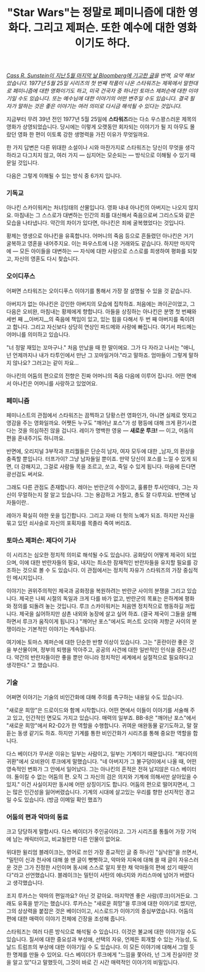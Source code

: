 ﻿---
title: '"Star Wars"는 정말로 페미니즘에 대한 영화다. 그리고 제퍼슨. 또한 예수에 대한 영화이기도 하다.'
categories:
  - ideas
tags:
  - star-wars
  - 스타워즈
pubDate: 2016-08-07
description: 기본 설명을 입력하세요
---

_[Cass R. Sunstein이 지난 5월 마지막 날 Bloomberg에 기고한 글](http://www.bloomberg.com/view/articles/2016-05-31/-star-wars-is-really-about-feminism-and-jefferson-and-jesus "스타워즈는 무엇에 대한 영화인가")을 번역, 요약 해보았습니다. 1977년 5월 25일 시리즈의 첫 번째 작품이 나온 스타워즈는 제목에서 말한대로 페미니즘에 대한 영화이기도 하고, 미국 건국자 중 하나인 토마스 제퍼슨에 대한 이야기일 수도 있습니다. 또는 예수님에 대한 이야기의 어떤 변주일 수도 있습니다. 결국 필자가 말하는 것은 좋은 이야기는 여러 의미로 다시금 해석될 수 있다는 것입니다._

지금부터 무려 39년 전인 1977년 5월 25일에 **스타워즈**라는 다소 우스꽝스러운 제목의 영화가 상영되었습니다. 당시에는 이렇게 오랫동안 회자되는 이야기가 될 지 아무도 몰랐던 영화 한 편이 이토록 강한 생명력을 가진 이유가 무엇일까요.

한 가지 답변은 다른 위대한 소설이나 시와 마찬가지로 스타워즈는 당신이 무엇을 생각하라고 다그치지 않고, 여러 가지 — 심지어는 모순되는 — 방식으로 이해될 수 있기 때문일 것입니다.

다음은 그렇게 이해될 수 있는 방식 중 6가지 입니다.

### 기독교

아나킨 스카이워커는 처녀잉태의 산물입니다. 영화 내내 아나킨의 아버지는 나오지 않지요. 마침내는 그 스스로가 대변하는 인간의 죄를 대신해서 죽음으로써 그리스도와 같은 모습을 나타냅니다. 약간의 차이가 있다면, 아나킨은 죄에 굴복했었다는 것입니다.

황제는 영생으로 아나킨을 유혹합니다. 어머니의 죽음 등으로 흔들렸던 아나킨은 거기 굴복하고 영혼을 내어주지요. 이는 파우스트에 나온 거래와도 같습니다. 하지만 마지막에 — 모든 아이들을 대변하는 — 자식에 대한 사랑으로 스스로를 희생하여 평화를 되찾고, 자신의 영혼도 다시 찾습니다.

### 오이디푸스

어쩌면 스타워즈는 오이디푸스 이야기를 통해서 가장 잘 설명될 수 있을 것 같습니다.

아버지가 없는 아나킨은 강인한 아버지의 모습에 집착하죠. 처음에는 콰이곤이었고, 그다음은 오비완, 마침내는 황제에게 향합니다. 아들을 상징하는 아나킨은 분명 첫 번째와 세번 째 \_\_아버지\_\_의 죽음에 책임이 있고, 있는 힘을 다해서 두 번 째 아버지를 죽이려고 합니다. 그리고 자신보다 상당히 연상인 파드메와 사랑에 빠집니다. 여기서 파드메는 어머니를 의미하고 있습니다.

"너 정말 재밌는 꼬마구나." 처음 만났을 때 한 말이에요. 그가 다 자라고 나서는 "애니, 넌 언제까지나 내가 타투인에서 만난 그 꼬마일거야."라고 말하죠. 엄마들이 그렇게 말하지 않나요? 그러고는 같이 자요...

아나킨의 어둠의 편으로의 전향은 진짜 어머니의 죽음 다음에 이루어 집니다. 어떤 면에서 아나킨은 어머니를 사랑하고 있었어요.

### 페미니즘

페미니스트의 관점에서 스타워즈는 끔찍하고 당황스런 영화인가, 아니면 실제로 멋지고 영감을 주는 영화일까요. 어쨋든 누구도 "깨어난 포스"가 성 평등에 대해 크게 환기시켰다는 것을 의심하진 않을 겁니다. 레이가 명백한 영웅 — **새로운 루크!** — 이고, 어둠의 편을 혼내주기도 하니까요.

반면에, 오리지널 3부작과 프리퀄들은 단순히 남자, 여자 모두에 대한 _남자_의 환상을 충족할 뿐입니다. 터프가이? 그냥 남자들일 뿐이죠. 만약 당신이 포스를 느낄 수 있게 되면, 더 강해지고, 그걸로 사람들 목을 조르고, 쏘고, 죽일 수 있게 됩니다. 마음에 든다면 광선검도 써서요.

그래도 다른 관점도 존재합니다. 레아는 반란군의 수장이고, 훌륭한 투사인데다, 그는 자신이 무얼하는지 잘 알고 있습니다. 그는 용감하고 거칠고, 총도 잘 다루지요. 반면에 남자들이란..

레아가 확실히 야한 옷을 입긴합니다. 그리고 자바 더 헛의 노예가 되죠. 하지만 자신을 묶고 있던 쇠사슬로 자신의 포획자를 목졸라 죽여 버리죠.

### 토마스 제퍼슨: 제다이 기사

이 시리즈는 심오한 정치적 의미로 해석될 수도 있습니다. 공화당이 어떻게 제국이 되었으며, 이에 대한 반란자들의 필요, 내지는 최소한 잠재적인 반란자들을 유지할 필요를 강조하는 것으로 볼 수 도 있습니다. 이 관점에서는 정치적 자유가 스타워즈의 가장 중심적인 메시지입니다.

이야기는 권위주의적인 제국과 공화정을 복원하려는 반란군 사이의 분쟁을 그리고 있습니다. 제국은 나찌 시절의 독일과 크게 다를 바가 없고, 반란군의 목표는 은하계에 평화와 정의를 되돌려 놓는 것입니다. 루크 스카이워커는 처음엔 정치적으로 행동하길 꺼립니다. 제국을 싫어하지만 삼촌 내외와 농장에 살고 싶어 하죠. (결국 제국이 그들을 살해하면서 루크가 움직이게 됩니다.) "깨어난 포스"에서도 퍼스트 오더와 저항군 사이의 분쟁이라는 기본적인 이야기는 계속됩니다.

여기에는 토마스 제퍼슨에 대한 단순한 반향 이상이 있습니다. 그는 "혼란이란 좋은 것을 부산물이며, 정부의 퇴행을 막아주고, 공공의 사건에 대한 일반적인 인식을 증진시킨다. 약간의 반란자들이란 좋을 뿐만 아니라 정치적인 세계에서 실절적으로 필요하다고 생각한다." 고 했습니다.

### 기술

어쩌면 이야기는 기술의 비인간화에 대해 주의를 촉구하는 내용일 수도 있습니다.

"새로운 희망"은 드로이드와 함께 시작합니다. 어떤 면에서 이들이 이야기를 서술해 주고 있고, 인간적인 면모도 가지고 있습니다. 매력의 일부죠. BB-8은 "깨어난 포스"에서 "새로운 희망"에서 R2-D2가 한 역할을 수행합니다. 귀여운 애완동물 같기도하고, 말 잘듣는 동생 같기도 하죠. 하지만 기계를 통한 비인간화가 시리즈를 통해 중요한 역할을 합니다.

다스 베이더가 무서운 이유는 일부는 사람이고, 일부는 기계이기 때문입니다. "제다이의 귀환"에서 오비완이 루크에게 말했습니다. "네 아버지가 그 불구덩이에서 나올 때, 어떤 영속적인 변화가 그 안에서 일어났다. 그는 아나킨의 흔적은 전혀 남지않은 다스 베이터야. 돌이킬 수 없는 어둠의 편. 오직 그 자신의 검은 의지와 기계에 의해서만 살아있을 수 있지." 이건 사실이지만 동시에 어떤 상징이기도 합니다. 어둠의 편으로 떨어지면서, 그는 많은 인간성을 잃어버렸습니다. 기계의 시대에 살고있는 우리를 향한 선지적인 경고일 수도 있습니다. (방금 이메일 확인 했죠?)

### 어둠의 편과 악마의 동료

크고 당당하게 말합시다. 다스 베이더가 주인공이라고. 그가 시리즈를 통틀어 가장 기억에 남는 캐릭터이고, 비교될만한 다른 인물이 없어요.

위대한 윌리엄 블레이크는, 영어로 쓰인 가장 종교적인 글 중 하나인 "실낙원"을 쓰면서, "밀턴이 신과 천사에 대해 쓸 땐 글이 뻣뻣하고, 악마와 지옥에 대해 쓸 때 글이 자유스러운 것은 그가 진정한 시인이며 동시에 스스로 알지 못한 채 악마들의 편에 섰기 때문이다"라고 선언했습니다. 블레이크는 밀턴이 사탄의 에너지와 카리스마에 넘어가 버렸다고 생각했습니다.

조지 루카스는 악마의 편일까요? 아닌 것 같아요. 마지막엔 좋은 사람(루크)이거든요. 그래도 유혹을 받기는 했습니다. 루카스는 "새로운 희망"을 루크에 대한 이야기로 썼지만, 그의 상상력을 붙잡은 것은 베이더이고, 시스로드가 이야기의 중심부였습니다. 어둠의 편에 대한 매력이 이야기 전체에 긴장을 조성해 줍니다.

스타워즈는 여러 다른 방식으로 해석될 수 있습니다. 이것은 불교에 대한 이야기일 수도 있습니다. 질서에 대한 중요성과 부성애, 선택의 자유, 언제든 회개할 수 있는 가능성, 도날드 트럼프의 부상에 대한 이야기일 수 도 있습니다. 이 모든 이야기에 대해서 그럴 듯한 명제를 만들 수 있어요. 다스 베이더가 루크에게 "느낌을 쫓아라, 넌 그게 진실이란 것을 알고 있"다고 말했듯이, 그것이 바로 긴 시간 매력적인 이야기의 비밀입니다.


